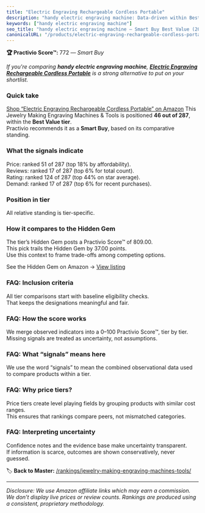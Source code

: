 ```yaml
---
title: "Electric Engraving Rechargeable Cordless Portable"
description: "handy electric engraving machine: Data-driven within Best Value ranking using the Practivio Score™. Positioned by quality, value, demand, findability, momentum."
keywords: ["handy electric engraving machine"]
seo_title: "handy electric engraving machine — Smart Buy Best Value (2025)"
canonicalURL: "/products/electric-engraving-rechargeable-cordless-portable-B0C4P635P8/"
---
```


**🏆 Practivio Score™:** 772 — _Smart Buy_


*If you're comparing **handy electric engraving machine**, **[Electric Engraving Rechargeable Cordless Portable](https://www.amazon.com/dp/B0C4P635P8?tag=practivio-20)** is a strong alternative to put on your shortlist.*
### Quick take
[Shop “Electric Engraving Rechargeable Cordless Portable” on Amazon](https://www.amazon.com/dp/B0C4P635P8?tag=practivio-20)
This Jewelry Making Engraving Machines & Tools is positioned **46 out of 287**, within the **Best Value tier**.  
Practivio recommends it as a **Smart Buy**, based on its comparative standing.

### What the signals indicate
Price: ranked 51 of 287 (top 18% by affordability).  
Reviews: ranked 17 of 287 (top 6% for total count).  
Rating: ranked 124 of 287 (top 44% on star average).  
Demand: ranked 17 of 287 (top 6% for recent purchases).

### Position in tier
All relative standing is tier-specific.

### How it compares to the Hidden Gem
The tier’s Hidden Gem posts a Practivio Score™ of 809.00.  
This pick trails the Hidden Gem by 37.00 points.  
Use this context to frame trade-offs among competing options.  

See the Hidden Gem on Amazon → [View listing](https://www.amazon.com/dp/B077Y86FKJ?tag=practivio-20)

### FAQ: Inclusion criteria
All tier comparisons start with baseline eligibility checks.  
That keeps the designations meaningful and fair.

### FAQ: How the score works
We merge observed indicators into a 0–100 Practivio Score™, tier by tier.  
Missing signals are treated as uncertainty, not assumptions.

### FAQ: What “signals” means here
We use the word “signals” to mean the combined observational data used to compare products within a tier.

### FAQ: Why price tiers?
Price tiers create level playing fields by grouping products with similar cost ranges.  
This ensures that rankings compare peers, not mismatched categories.

### FAQ: Interpreting uncertainty
Confidence notes and the evidence base make uncertainty transparent.  
If information is scarce, outcomes are shown conservatively, never guessed.


🏷️ **Back to Master:** [/rankings/jewelry-making-engraving-machines-tools/](/rankings/jewelry-making-engraving-machines-tools/)

---
_Disclosure: We use Amazon affiliate links which may earn a commission. We don’t display live prices or review counts. Rankings are produced using a consistent, proprietary methodology._
